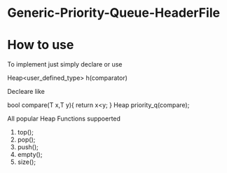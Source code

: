 # Generic-Priority-Queue-HeaderFile


#  How to use



 To implement just simply declare or use

  Heap<user_defined_type> h(comparator)  

  Decleare like

  bool compare(T x,T y){ return x<y; }
  Heap<int> priority_q(compare);


  All popular Heap Functions suppoerted

  1) top();
  2) pop();
  3) push();
  4) empty();
  5) size();




